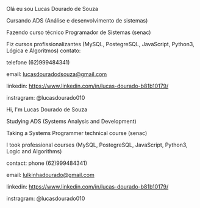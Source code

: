 Olá eu sou Lucas Dourado de Souza

Cursando ADS (Análise e desenvolvimento de sistemas)

Fazendo curso técnico Programador de Sistemas (senac)

Fiz cursos profissionalizantes (MySQL, PostegreSQL, JavaScript, Python3, Lógica e Algoritmos)
contato:

telefone (62)999484341)

email: lucasdouradodsouza@gmail.com

linkedin: https://www.linkedin.com/in/lucas-dourado-b81b10179/

instragram: @lucasdourado010


Hi, I'm Lucas Dourado de Souza

Studying ADS (Systems Analysis and Development)

Taking a Systems Programmer technical course (senac)

I took professional courses (MySQL, PostegreSQL, JavaScript, Python3, Logic and Algorithms)

contact:
phone (62)999484341)

email: lulkinhadourado@gmail.com

linkedin: https://www.linkedin.com/in/lucas-dourado-b81b10179/

instragram: @lucasdourado010
